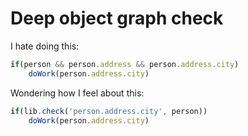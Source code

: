 Deep object graph check
===========

I hate doing this:

```javascript
if(person && person.address && person.address.city)
    doWork(person.address.city)
```

Wondering how I feel about this:

```javascript
if(lib.check('person.address.city', person))
    doWork(person.address.city)
```